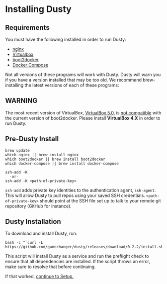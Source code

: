 # Installing Dusty

## Requirements
You must have the following installed in order to run Dusty:

 * [nginx](http://wiki.nginx.org/Main)
 * [Virtualbox](https://www.virtualbox.org/wiki/VirtualBox)
 * [boot2docker](http://boot2docker.io/)
 * [Docker Compose](https://docs.docker.com/compose/)

Not all versions of these programs will work with Dusty.  Dusty
will warn you if you have a version installed that may be too old.
We recommend brew-installing the latest versions of each of these
programs:

## WARNING
The most recent version of VirtualBox, [VirtualBox 5.0](https://www.virtualbox.org/wiki/Changelog), is [not compatible](https://github.com/gamechanger/dusty/issues/383) with the current version of boot2docker.
Please install <strong>VirtualBox 4.X</strong> in order to run Dusty.

## Pre-Dusty Install

```
brew update
which nginx || brew install nginx
which boot2docker || brew install boot2docker
which docker-compose || brew install docker-compose
```
```
ssh-add -K
  -or-
ssh-add -K <path-of-private-key>
```
`ssh-add` adds private key identities to the authentication agent, `ssh-agent`. This will allow Dusty
to pull repos using your saved SSH credentials. `<path-of-private-key>` should point at the SSH file set up
to talk to your remote git repository (GitHub for instance).

## Dusty Installation

To download and install Dusty, run:
```
bash -c "`curl -L https://github.com/gamechanger/dusty/releases/download/0.2.2/install.sh`"
```

This script will install Dusty as a service and run the preflight check to ensure that all
dependencies are installed. If the script throws an error, make sure to resolve that before
continuing.

If that worked, [continue to Setup.](setup.md)
